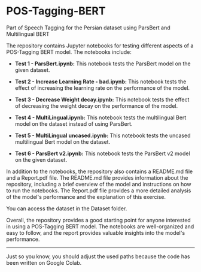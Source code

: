 # POS-Tagging-BERT
Part of Speech Tagging for the Persian dataset using ParsBert and Multilingual BERT 

The repository contains Jupyter notebooks for testing different aspects of a POS-Tagging BERT model. The notebooks include:

* **Test 1 - ParsBert.ipynb:** This notebook tests the ParsBert model on the given dataset.

* **Test 2 - Increase Learning Rate - bad.ipynb:** This notebook tests the effect of increasing the learning rate on the performance of the model.

* **Test 3 - Decrease Weight decay.ipynb:** This notebook tests the effect of decreasing the weight decay on the performance of the model.

* **Test 4 - MultiLingual.ipynb:** This notebook tests the multilingual Bert model on the dataset instead of using ParsBert.

* **Test 5 - MultiLingual uncased.ipynb:** This notebook tests the uncased multilingual Bert model on the dataset.

* **Test 6 - ParsBert v2.ipynb:** This notebook tests the ParsBert v2 model on the given dataset.

In addition to the notebooks, the repository also contains a README.md file and a Report.pdf file. The README.md file provides information about the repository, including a brief overview of the model and instructions on how to run the notebooks. The Report.pdf file provides a more detailed analysis of the model's performance and the explanation of this exercise.

You can access the dataset in the Dataset folder.

Overall, the repository provides a good starting point for anyone interested in using a POS-Tagging BERT model. The notebooks are well-organized and easy to follow, and the report provides valuable insights into the model's performance.




------------------
Just so you know, you should adjust the used paths because the code has been written on Google Colab.
